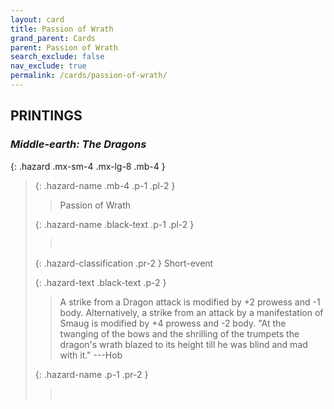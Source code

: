 ```yaml
---
layout: card
title: Passion of Wrath
grand_parent: Cards
parent: Passion of Wrath
search_exclude: false
nav_exclude: true
permalink: /cards/passion-of-wrath/
---
```


## PRINTINGS


### _Middle-earth: The Dragons_

{: .hazard .mx-sm-4 .mx-lg-8 .mb-4 }
> {: .hazard-name .mb-4 .p-1 .pl-2 }
> > <div class="hazard-mp"></div>
> > <div class="card-name">Passion of Wrath</div>
>
> {: .hazard-name .black-text .p-1 .pl-2 }
> > &nbsp;
>
> {: .hazard-classification .pr-2 }
> Short-event
>
> {: .hazard-text .black-text .p-2 }
> > A strike from a Dragon attack is modified by +2 prowess and -1 body. Alternatively, a strike from an attack by a manifestation of Smaug is modified by +4 prowess and -2 body.  "At the twanging of the bows and the shrilling of the trumpets the dragon's wrath blazed to its height till he was blind and mad with it." ---Hob 
>
> {: .hazard-name .p-1 .pr-2 }
> > <div class="card-shield"></div>
> > <div class="card-corruption">&nbsp;</div>
